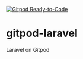 [![Gitpod Ready-to-Code](https://img.shields.io/badge/Gitpod-Ready--to--Code-blue?logo=gitpod)](https://gitpod.io/#https://github.com/pankajvaghela/gitpod-laravel) 

# gitpod-laravel
Laravel on Gitpod
